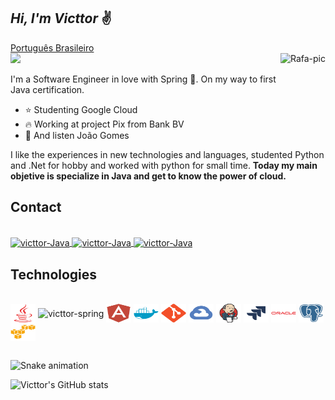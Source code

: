 ## *Hi, I'm Victtor* ✌️
<a href="/docs/README_PT-BR.md">Português Brasileiro</a>
</br>
![](https://komarev.com/ghpvc/?username=victtorfreitas&style=flat-square&color=yellow)
<img align="right" alt="Rafa-pic" height="150" src="https://user-images.githubusercontent.com/28950541/147153996-6b8825aa-289b-4377-9c8d-9396c670a5ba.png?width=600&height=600" data-canonical-src="https://user-images.githubusercontent.com/28950541/147153996-6b8825aa-289b-4377-9c8d-9396c670a5ba.png?width=473&height=473" style="max-width: 100%;">

I'm a Software Engineer in love with Spring 💚. On my way to first Java certification.

- ⭐ Studenting Google Cloud
- 🔥 Working at project Pix from Bank BV
- 🎵 And listen João Gomes

I like the experiences in new technologies and languages,
studented Python and .Net for hobby and worked with python for small time.
**Today my main objetive is specialize in Java and get to know the power of cloud.**

## Contact

<div style="display: inline_block"><br>
  <a href="https://www.linkedin.com/in/victtor-freitas-programador/" target="blank">
   <img align="center" alt="victtor-Java" height="40" width="40" src="https://user-images.githubusercontent.com/28950541/147156057-16b83798-3c9b-43b0-ac29-a17dfbe98f31.png">
  </a>
  <a href="mailto:victtorfreitas95@gmail.com?subject=Oiii%20again" target="blank">
   <img align="center" alt="victtor-Java" height="40" width="40" src="https://user-images.githubusercontent.com/28950541/147156605-d9db2140-cf49-4d0a-b526-e238528aa819.png">
  </a>
  <a href="https://api.whatsapp.com/send?phone=5563984674202&text=Oii" target="blank">
   <img align="center" alt="victtor-Java" height="40" width="40" src="https://user-images.githubusercontent.com/28950541/147156845-9db3d6e5-994c-4287-9d9a-43f999588ef2.png">
  </a>
</div>

## Technologies

<div style="display: inline_block"><br>
  <img align="center" alt="victtor-Java" height="30" width="40" src="https://raw.githubusercontent.com/devicons/devicon/master/icons/java/java-plain.svg">
  <img align="center" alt="victtor-spring" height="30" width="40" src="https://cdn.jsdelivr.net/gh/devicons/devicon/icons/spring/spring-original.svg" />
  <img align="center" alt="victtor-angularjs" height="30" width="40" src="https://raw.githubusercontent.com/devicons/devicon/master/icons/angularjs/angularjs-plain.svg">
  <img align="center" alt="victtor-docker" height="30" width="40" src="https://raw.githubusercontent.com/devicons/devicon/master/icons/docker/docker-plain.svg">
  <img align="center" alt="victtor-git" height="30" width="40" src="https://raw.githubusercontent.com/devicons/devicon/master/icons/git/git-plain.svg">
  <img align="center" alt="victtor-googlecloud" height="30" width="40" src="https://raw.githubusercontent.com/devicons/devicon/master/icons/googlecloud/googlecloud-plain.svg">
  <img align="center" alt="victtor-jenkins" height="30" width="40" src="https://raw.githubusercontent.com/devicons/devicon/master/icons/jenkins/jenkins-original.svg">
  <img align="center" alt="victtor-jira" height="30" width="40" src="https://raw.githubusercontent.com/devicons/devicon/master/icons/jira/jira-plain.svg">
  <img align="center" alt="victtor-oracle" height="30" width="40" src="https://raw.githubusercontent.com/devicons/devicon/master/icons/oracle/oracle-original.svg">
  <img align="center" alt="victtor-postgresql" height="30" width="40" src="https://raw.githubusercontent.com/devicons/devicon/master/icons/postgresql/postgresql-plain.svg">
  <img align="center" alt="victtor-amazonwebservices" height="30" width="40" src="https://raw.githubusercontent.com/devicons/devicon/master/icons/amazonwebservices/amazonwebservices-original.svg">

</div>

##

![Snake animation](https://github.com/engenny/engenny/blob/output/github-contribution-grid-snake.svg)
 
![Victtor's GitHub stats](https://github-readme-stats.vercel.app/api?username=victtorfreitas&show_icons=true&theme=radical)

